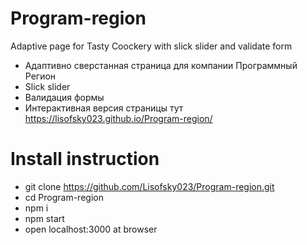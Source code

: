 # Program-region
Adaptive page for Tasty Coockery with slick slider and validate form 

* Адаптивно сверстанная страница для компании Программный Регион
* Slick slider
* Валидация формы
* Интерактивная версия страницы тут https://lisofsky023.github.io/Program-region/

# Install instruction

* git clone https://github.com/Lisofsky023/Program-region.git
* cd Program-region
* npm i
* npm start
* open localhost:3000 at browser
